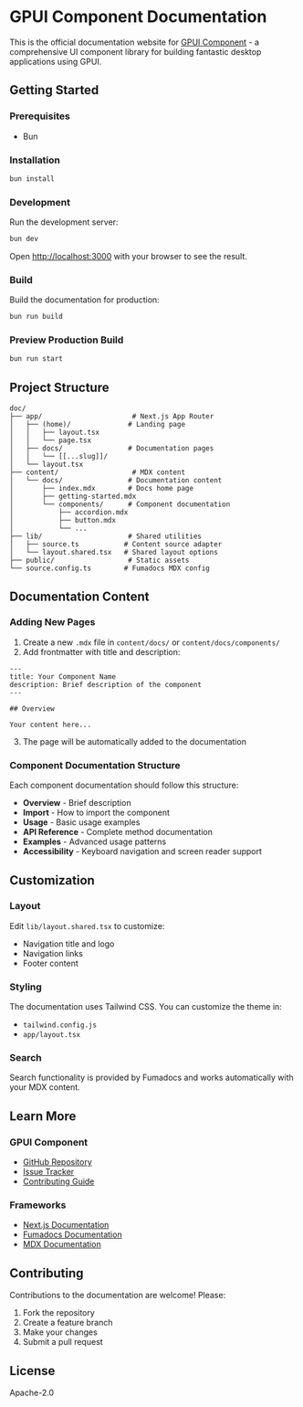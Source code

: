 # GPUI Component Documentation

This is the official documentation website for [GPUI Component](https://github.com/longbridge/gpui-component) - a comprehensive UI component library for building fantastic desktop applications using GPUI.

## Getting Started

### Prerequisites

- Bun

### Installation

```bash
bun install
```

### Development

Run the development server:

```bash
bun dev
```

Open [http://localhost:3000](http://localhost:3000) with your browser to see the result.

### Build

Build the documentation for production:

```bash
bun run build
```

### Preview Production Build

```bash
bun run start
```

## Project Structure

```
doc/
├── app/                      # Next.js App Router
│   ├── (home)/              # Landing page
│   │   ├── layout.tsx
│   │   └── page.tsx
│   ├── docs/                # Documentation pages
│   │   └── [[...slug]]/
│   └── layout.tsx
├── content/                  # MDX content
│   └── docs/                # Documentation content
│       ├── index.mdx        # Docs home page
│       ├── getting-started.mdx
│       └── components/      # Component documentation
│           ├── accordion.mdx
│           ├── button.mdx
│           └── ...
├── lib/                     # Shared utilities
│   ├── source.ts           # Content source adapter
│   └── layout.shared.tsx   # Shared layout options
├── public/                  # Static assets
└── source.config.ts        # Fumadocs MDX config
```

## Documentation Content

### Adding New Pages

1. Create a new `.mdx` file in `content/docs/` or `content/docs/components/`
2. Add frontmatter with title and description:

```mdx
---
title: Your Component Name
description: Brief description of the component
---

## Overview

Your content here...
```

3. The page will be automatically added to the documentation

### Component Documentation Structure

Each component documentation should follow this structure:

- **Overview** - Brief description
- **Import** - How to import the component
- **Usage** - Basic usage examples
- **API Reference** - Complete method documentation
- **Examples** - Advanced usage patterns
- **Accessibility** - Keyboard navigation and screen reader support

## Customization

### Layout

Edit `lib/layout.shared.tsx` to customize:

- Navigation title and logo
- Navigation links
- Footer content

### Styling

The documentation uses Tailwind CSS. You can customize the theme in:

- `tailwind.config.js`
- `app/layout.tsx`

### Search

Search functionality is provided by Fumadocs and works automatically with your MDX content.

## Learn More

### GPUI Component

- [GitHub Repository](https://github.com/longbridge/gpui-component)
- [Issue Tracker](https://github.com/longbridge/gpui-component/issues)
- [Contributing Guide](https://github.com/longbridge/gpui-component/blob/main/CONTRIBUTING.md)

### Frameworks

- [Next.js Documentation](https://nextjs.org/docs)
- [Fumadocs Documentation](https://fumadocs.dev)
- [MDX Documentation](https://mdxjs.com/)

## Contributing

Contributions to the documentation are welcome! Please:

1. Fork the repository
2. Create a feature branch
3. Make your changes
4. Submit a pull request

## License

Apache-2.0
